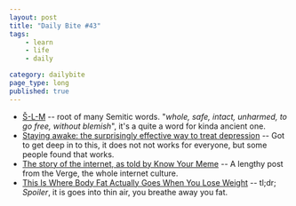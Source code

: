 ```yaml
---
layout: post
title: "Daily Bite #43"
tags: 
    - learn
    - life
    - daily

category: dailybite
page_type: long
published: true
---
```


- [Š-L-M](https://en.wikipedia.org/wiki/%C5%A0-L-M) -- root of many Semitic words. "*whole, safe, intact, unharmed, to go free, without blemish*", it's a quite a word for kinda ancient one.
- [Staying awake: the surprisingly effective way to treat depression](https://mosaicscience.com/story/staying-awake-surprisingly-effective-way-treat-depression/) -- Got to get deep in to this, it does not not works for everyone, but some people found that works.
- [The story of the internet, as told by Know Your Meme](https://www.theverge.com/2018/3/6/17044344/know-your-meme-10-year-anniversary-brad-kim-interview) -- A lengthy post from the Verge, the whole internet culture.
- [This Is Where Body Fat Actually Goes When You Lose Weight](https://www.sciencealert.com/where-body-fat-ends-up-when-you-lose-weight) -- tl;dr; *Spoiler*, it is goes into thin air, you breathe away you fat.
